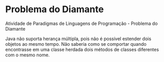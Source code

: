 ﻿# Problema do Diamante
Atividade de Paradigmas de Linguagens de Programação - Problema do Diamante

Java não suporta herança múltipla, pois não é possível estender dois objetos ao mesmo tempo. Não saberia como se comportar quando encontrasse em uma classe herdada dois métodos de classes diferentes com o mesmo nome.
